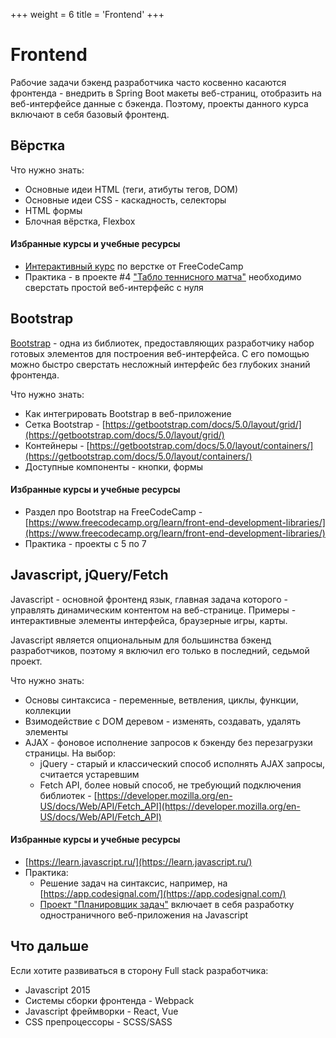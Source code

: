 +++
weight = 6
title = 'Frontend'
+++

# Frontend

Рабочие задачи бэкенд разработчика часто косвенно касаются фронтенда - внедрить в Spring Boot макеты веб-страниц, отобразить на веб-интерфейсе данные с бэкенда. Поэтому, проекты данного курса включают в себя базовый фронтенд.

## Вёрстка

Что нужно знать:
- Основные идеи HTML (теги, атибуты тегов, DOM)
- Основные идеи CSS - каскадность, селекторы
- HTML формы
- Блочная вёрстка, Flexbox

#### Избранные курсы и учебные ресурсы

- [Интерактивный курс](https://www.freecodecamp.org/learn/2022/responsive-web-design/) по верстке от FreeCodeCamp
- Практика - в проекте #4 ["Табло теннисного матча"](../projects/tennis-scoreboard.md) необходимо сверстать простой веб-интерфейс с нуля

## Bootstrap

[Bootstrap](https://getbootstrap.com/docs/5.0/getting-started/introduction/) - одна из библиотек, предоставляющих разработчику набор готовых элементов для построения веб-интерфейса. С его помощью можно быстро сверстать несложный интерфейс без глубоких знаний фронтенда. 

Что нужно знать:
- Как интегрировать Bootstrap в веб-приложение
- Сетка Bootstrap - [https://getbootstrap.com/docs/5.0/layout/grid/](https://getbootstrap.com/docs/5.0/layout/grid/)
- Контейнеры - [https://getbootstrap.com/docs/5.0/layout/containers/](https://getbootstrap.com/docs/5.0/layout/containers/)
- Доступные компоненты - кнопки, формы

#### Избранные курсы и учебные ресурсы

- Раздел про Bootstrap на FreeCodeCamp - [https://www.freecodecamp.org/learn/front-end-development-libraries/](https://www.freecodecamp.org/learn/front-end-development-libraries/)
- Практика - проекты c 5 по 7

## Javascript, jQuery/Fetch

Javascript - основной фронтенд язык, главная задача которого - управлять динамическим контентом на веб-странице. Примеры - интерактивные элементы интерфейса, браузерные игры, карты.

Javascript является опциональным для большинства бэкенд разработчиков, поэтому я включил его только в последний, седьмой проект.

Что нужно знать:
- Основы синтаксиса - переменные, ветвления, циклы, функции, коллекции
- Взимодействие с DOM деревом - изменять, создавать, удалять элементы
- AJAX - фоновое исполнение запросов к бэкенду без перезагрузки страницы. На выбор:
  - jQuery - старый и классический способ исполнять AJAX запросы, считается устаревшим
  - Fetch API, более новый способ, не требующий подключения библиотек - [https://developer.mozilla.org/en-US/docs/Web/API/Fetch_API](https://developer.mozilla.org/en-US/docs/Web/API/Fetch_API)

#### Избранные курсы и учебные ресурсы

- [https://learn.javascript.ru/](https://learn.javascript.ru/)
- Практика:
  - Решение задач на синтаксис, например, на [https://app.codesignal.com/](https://app.codesignal.com/)
  - [Проект "Планировщик задач"](../projects/task-tracker.md) включает в себя разработку одностраничного веб-приложения на Javascript

## Что дальше

Если хотите развиваться в сторону Full stack разработчика:
- Javascript 2015
- Системы сборки фронтенда - Webpack
- Javascript фреймворки - React, Vue
- CSS препроцессоры - SCSS/SASS
